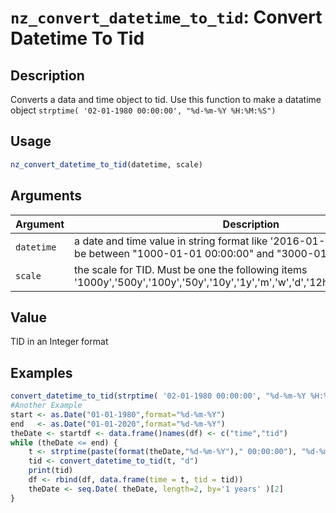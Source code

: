 # `nz_convert_datetime_to_tid`: Convert Datetime To Tid

## Description


 Converts a data and time object to tid. Use this function to make a datatime object `strptime( '02-01-1980 00:00:00', "%d-%m-%Y %H:%M:%S")` 


## Usage

```r
nz_convert_datetime_to_tid(datetime, scale)
```


## Arguments

Argument      |Description
------------- |----------------
```datetime```     |     a date and time value in string format like '2016-01-02 00:00:00'. It must be between "1000-01-01 00:00:00" and "3000-01-01 00:00:00"
```scale```     |     the scale for TID. Must be one the following items '1000y','500y','100y','50y','10y','1y','m','w','d','12h','6h','3h','h','min','s'

## Value


 TID in an Integer format


## Examples

```r
convert_datetime_to_tid(strptime( '02-01-1980 00:00:00', "%d-%m-%Y %H:%M:%S"),'1y')
#Another Example
start <- as.Date("01-01-1980",format="%d-%m-%Y")
end   <- as.Date("01-01-2020",format="%d-%m-%Y")
theDate <- startdf <- data.frame()names(df) <- c("time","tid") 
while (theDate <= end) {   
    t <- strptime(paste(format(theDate,"%d-%m-%Y")," 00:00:00"), "%d-%m-%Y %H:%M:%S")    
    tid <- convert_datetime_to_tid(t, "d") 
    print(tid)    
    df <- rbind(df, data.frame(time = t, tid = tid))    
    theDate <- seq.Date( theDate, length=2, by='1 years' )[2] 
}

```